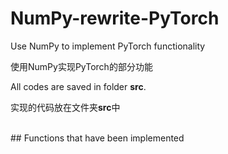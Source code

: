 # NumPy-rewrite-PyTorch

Use NumPy to implement PyTorch functionality

使用NumPy实现PyTorch的部分功能

All codes are saved in folder **src**.

实现的代码放在文件夹**src**中

<br>
## Functions that have been implemented
